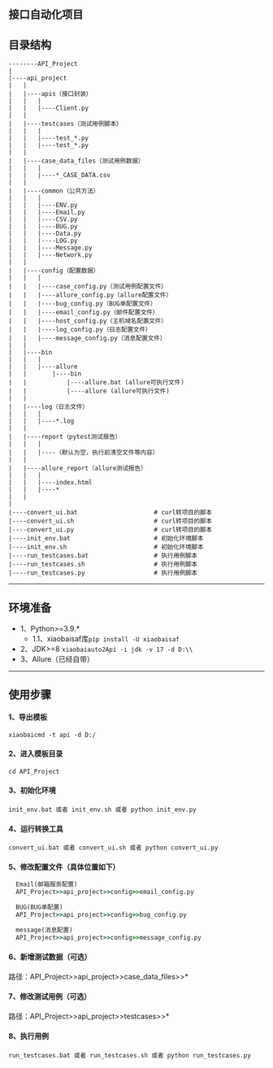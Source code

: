 ## 接口自动化项目


## 目录结构
```text
--------API_Project
| 
|----api_project
|   |
|   |----apis（接口封装）
|   |   |
|   |   |----Client.py
|   |
|   |----testcases（测试用例脚本）
|   |   |
|   |   |----test_*.py
|   |   |----test_*.py
|   |
|   |----case_data_files（测试用例数据）
|   |   |
|   |   |----*_CASE_DATA.csv
|   |
|   |----common（公共方法）
|   |   |
|   |   |----ENV.py
|   |   |----Email.py
|   |   |----CSV.py
|   |   |----BUG.py
|   |   |----Data.py
|   |   |----LOG.py
|   |   |----Message.py
|   |   |----Network.py
|   |
|   |----config（配置数据）
|   |   |
|   |   |----case_config.py（测试用例配置文件）
|   |   |----allure_config.py（allure配置文件）
|   |   |----bug_config.py（BUG单配置文件）
|   |   |----email_config.py（邮件配置文件）
|   |   |----host_config.py（主机域名配置文件）
|   |   |----log_config.py（日志配置文件）
|   |   |----message_config.py（消息配置文件）
|   |
|   |----bin 
|   |   |
|   |   |----allure
|   |       |----bin
|   |           |----allure.bat (allure可执行文件)
|   |           |----allure (allure可执行文件)
|   |
|   |----log（日志文件）
|   |   |
|   |   |----*.log
|   |
|   |----report（pytest测试报告）
|   |   |
|   |   |----（默认为空，执行前清空文件等内容）
|   |
|   |----allure_report（allure测试报告）
|   |   |
|   |   |----index.html
|   |   |----*
|   |
|
|----convert_ui.bat                     # curl转项目的脚本
|----convert_ui.sh                      # curl转项目的脚本
|----convert_ui.py                      # curl转项目的脚本
|----init_env.bat                       # 初始化环境脚本
|----init_env.sh                        # 初始化环境脚本
|----run_testcases.bat                  # 执行用例脚本
|----run_testcases.sh                   # 执行用例脚本
|----run_testcases.py                   # 执行用例脚本
```
----
## 环境准备
- 1、Python>=3.9.*
  - 1.1、xiaobaisaf库`pip install -U xiaobaisaf`
- 2、JDK>=8 `xiaobaiauto2Api -i jdk -v 17 -d D:\\`
- 3、Allure（已经自带）
-----

## 使用步骤

#### 1、导出模板
`xiaobaicmd -t api -d D:/`

#### 2、进入模板目录
`cd API_Project`

#### 3、初始化环境
`init_env.bat 或者 init_env.sh 或者 python init_env.py`

#### 4、运行转换工具
`convert_ui.bat 或者 convert_ui.sh 或者 python convert_ui.py`

#### 5、修改配置文件（具体位置如下）
```cmd
  Email(邮箱服务配置)
  API_Project>>api_project>>config>>email_config.py
  
  BUG(BUG单配置)
  API_Project>>api_project>>config>>bug_config.py
  
  message(消息配置)
  API_Project>>api_project>>config>>message_config.py
```

#### 6、新增测试数据（可选）
路径：API_Project>>api_project>>case_data_files>>*

#### 7、修改测试用例（可选）
路径：API_Project>>api_project>>testcases>>*

#### 8、执行用例
`run_testcases.bat 或者 run_testcases.sh 或者 python run_testcases.py`